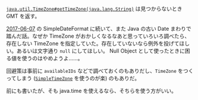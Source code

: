 [`java.util.TimeZone#getTimeZone(java.lang.String)`](https://docs.oracle.com/javase/7/docs/api/java/util/TimeZone.html) は見つからないとき GMT を返す。

[2017-06-07][] の SimpleDateFormat に続いて、また Java の古い Date まわりで踏んだ話。なぜか TimeZone がおかしくなるなあと思っていろいろ調べたら、存在しない TimeZone を指定していた。存在していないなら例外を投げてほしい。あるいは文字通り `null` にしてほしい。 Null Object として使ったときに困る値を使うのはやめようよ……。

回避策は事前に `availableIDs` などで調べておくのもありだし、`TimeZone` をつくってしまう ([`SimpleTimeZone`](https://docs.oracle.com/javase/7/docs/api/java/util/SimpleTimeZone.html) を使うのが楽) のもありだ。

前にも書いたが、そも java.time を使えるなら、そちらを使う方がいい。

[2017-06-07]: http://blog.bouzuya.net/2017/06/07/
